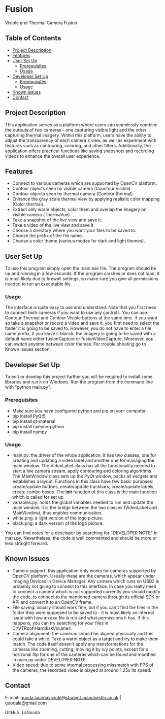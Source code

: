 # Fusion

Visible and Thermal Camera Fusion

## Table of Contents

- [Project Description](#project-description)
- [Features](#features)
- [User Set Up](#getting-started)
  - [Prerequisites](#prerequisites)
  - [Usage](#usage)
- [Developer Set Up](#getting-started)
  - [Prerequisites](#prerequisites)
  - [Usage](#usage)
- [Known issues](#knownissues)
- [Contact](#contact)

## Project Description

This application serves as a platform where users can seamlessly combine the outputs of two cameras – one capturing visible light and the other capturing thermal imagery. Within this platform, users have the ability to adjust the transparency of each camera's view, as well as experiment with features such as contouring, coloring, and other filters. Additionally, the application offers practical functions like saving snapshots and recording videos to enhance the overall user experience.

## Features

- Connect to various cameras which are supported by OpenCV platform.
- Contour objects seen by visible camera (Countour visible).
- Contour objects seen by thermal camera (Contour thermal).
- Enhance the gray scale thermal view by applying realistic color mapping (Color thermal).
- Extract only warm objects, color them and overlap the imagery on visible camera (ThermaVue).
- Take a snapshot of the live view and save it.
- Take a video of the live view and save it.
- Choose a directory where you want your files to be saved to.
- Choose the prefix of the file name.
- Choose a color theme (various modes for dark and light themes).

## User Set Up 

To use this program simply open the main.exe file. The program should be up and running in a few seconds. If the program crashes or does not load, it is most likely due to firewall settings, so make sure you give all permissions needed to run an executable file.

### Usage
The interface is quite easy to use and understand. Note that you first need to connect both cameras if you want to use any controls. You can use Contour Thermal and Contour Visible buttons at the same time. If you want so take a snapshot or record a video and save it, you first need to select the folder it is going to be saved to. However, you do not have to enter a file name prefix, if you leave it blanck, the imagery is going to be saved with a default name either fusionCapture or fusionVideoCapture. Moreover, you can switch anytime between color themes. For trouble shooting go to Known Issues section.

## Developer Set Up

To edit or develop this project further you will be required to install some libraries and run it on Windows. Run the program from the command line with "python main.py".

### Prerequisites

- Make sure you have configured python and pip on your computer.
- pip install PyQt5
- pip install qt-material
- pip install opencv-python
- pip install numpy


### Usage

- main.py: the driver of the whole application. It has two classes, one for creating and updating a video label and another one for managing the main window. The VideoLabel class has all the functionality needed to start a live camera stream, apply contouring and coloring algorithms. The MainWindow class sets up the PyQt window, packs all widgets and establishes a layout. Functions in this class have few basic purposes: create/update buttons, create/update trackbars, create/update labels, create combo boxes. The __init__ function of this class is the main function which is called for set up.
- variables.py: holds the global variables needed to run and update the main window. It is the bridge between the two classes (VideoLabel and MainWindow), thus enables communication.
- white.png: a light version of the logo picture.
- black.png: a dark version of the logo picture.

You can find notes for a developer by searching for "DEVELOPER NOTE" in main.py. Nevertheless, the code is well commented and should be more or less straight forward.

## Known Issues
- Camera support: this application only works for cameras supported by OpenCV platform. Usually these are the cameras, which appear under Imaging Devices in Device Manager. Any camera which runs on USB3 is probably not going to connect to this interface. In case you really need to connect a camera which is not supported currently you should modify the code, to connect to the mentioned camera through its official SDK or API and convert it to an OpenCV frame.
- File saving: usually should work fine, but if you can't find the files in the folder they were supposed to be saved to - it is most likely an internal issue with how an exe file is run and what permissions it has. If this happens, you can try searching for your files in  C:\VTRoot\HarddiskVolume4.
- Camera alignment: the cameras should be aligned physically and this could take a while. Take a warm object as a target and try to make them match. The code itself doesn't apply any transformations for the cameras like zooming, cutting, moving it by x/y points, except for a horizonal flip for one of the cameras which can be found and modified in main.py under DEVELOPER NOTE.
- Video speed: due to some internal processing missmatch with FPS of the cameras, the recorded video is played at around 1.25x its speed.
## Contact

E-mail: guoda.laurinaviciute@student.manchester.ac.uk | guodala@gmail.com 

GitHub: LaGuoda

